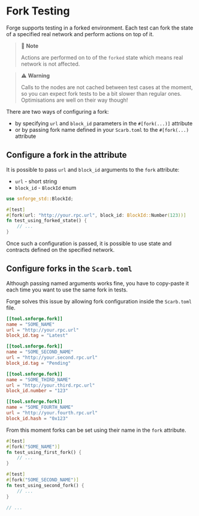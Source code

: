 # Fork Testing

Forge supports testing in a forked environment. Each test can fork the state of a specified real
network and perform actions on top of it.

> 📝 **Note**
>
> Actions are performed on to of the `forked` state which means real network is not affected.


> ⚠️ **Warning**
>
> Calls to the nodes are not cached between test cases at the moment, so you can expect fork
> tests to be a bit slower than regular ones. Optimisations are well on their way though!

There are two ways of configuring a fork:
- by specifying `url` and `block_id` parameters in the `#[fork(...)]` attribute
- or by passing fork name defined in your `Scarb.toml` to the `#[fork(...)` attribute

## Configure a fork in the attribute

It is possible to pass `url` and `block_id` arguments to the `fork` attribute:
- `url` - short string
- `block_id` - `BlockId` enum


```rust
use snforge_std::BlockId;

#[test]
#[fork(url: "http://your.rpc.url", block_id: BlockId::Number(123))]
fn test_using_forked_state() {
    // ...
}
```

Once such a configuration is passed, it is possible to use state and contracts defined on the specified network.

## Configure forks in the `Scarb.toml`

Although passing named arguments works fine, you have to copy-paste it each time you want to use
the same fork in tests.

Forge solves this issue by allowing fork configuration inside the `Scarb.toml` file.
```toml
[[tool.snforge.fork]]
name = "SOME_NAME"
url = "http://your.rpc.url"
block_id.tag = "Latest"

[[tool.snforge.fork]]
name = "SOME_SECOND_NAME"
url = "http://your.second.rpc.url"
block_id.tag = "Pending"

[[tool.snforge.fork]]
name = "SOME_THIRD_NAME"
url = "http://your.third.rpc.url"
block_id.number = "123"

[[tool.snforge.fork]]
name = "SOME_FOURTH_NAME"
url = "http://your.fourth.rpc.url"
block_id.hash = "0x123"
```

From this moment forks can be set using their name in the `fork` attribute.

```rust
#[test]
#[fork("SOME_NAME")]
fn test_using_first_fork() {
    // ...
}

#[test]
#[fork("SOME_SECOND_NAME")]
fn test_using_second_fork() {
    // ...
}

// ...
```
